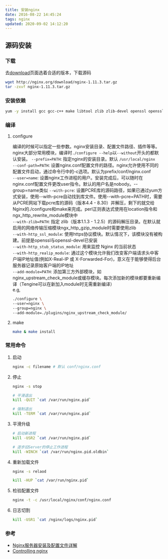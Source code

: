 ```yaml
---
title: 安装nginx
date: 2016-08-22 14:45:24
tags: nginx
updated: 2020-09-02 14:12:20
---
```

## 源码安装

### 下载

去[download](http://nginx.org/en/download.html)页面选着合适的版本，下载源码

```bash
wget http://nginx.org/download/nginx-1.11.3.tar.gz
tar -zxvf nginx-1.11.3.tar.gz
```

### 安装依赖

```bash 
yum -y install gcc gcc-c++ make libtool zlib zlib-devel openssl openssl-devel pcre pcre-devel
```

### 编译
1. configure

    编译的时候可以指定一些参数。nginx安装目录、配置文件路径、插件等等。  
    nginx大部分常用模块，编译时`./configure --help`以`--without`开头的都默认安装。
    `--prefix=PATH`: 指定nginx的安装目录。默认 `/usr/local/nginx`  
    `--conf-path=PATH`: 设置nginx.conf配置文件的路径。nginx允许使用不同的配置文件启动，通过命令行中的-c选项。默认为prefix/conf/nginx.conf  
    `--user=name`: 设置nginx工作进程的用户。安装完成后，可以随时在nginx.conf配置文件更改user指令。默认的用户名是nobody。--group=name类似
    `--with-pcre`: 设置PCRE库的源码路径，如果已通过yum方式安装，使用--with-pcre自动找到库文件。使用--with-pcre=PATH时，需要从PCRE网站下载pcre库的源码（版本4.4 - 8.30）并解压，剩下的就交给Nginx的./configure和make来完成。perl正则表达式使用在location指令和 ngx_http_rewrite_module模块中  
    `--with-zlib=PATH`: 指定 zlib（版本1.1.3 - 1.2.5）的源码解压目录。在默认就启用的网络传输压缩模块ngx_http_gzip_module时需要使用zlib   
    `--with-http_ssl_module`: 使用https协议模块。默认情况下，该模块没有被构建。前提是openssl与openssl-devel已安装  
    `--with-http_stub_status_module`: 用来监控 Nginx 的当前状态  
    `--with-http_realip_module`: 通过这个模块允许我们改变客户端请求头中客户端IP地址值(例如X-Real-IP 或 X-Forwarded-For)，意义在于能够使得后台服务器记录原始客户端的IP地址  
    `--add-module=PATH`: 添加第三方外部模块，如nginx_upstream_check_module或缓存模块。每次添加新的模块都要重新编译（Tengine可以在新加入module时无需重新编译）  
    e.g,

    ```bash
    ./configure \
    --user=nginx \
    --group=nginx \
    --add-module=./plugins/nginx_upstream_check_module/
    ```

2. make

    ```bash
    make & make install
    ```

### 常用命令

1. 启动

    ``` bash
    nginx -c filename # 默认 conf/nginx.conf
    ```

2. 停止

    ``` bash 
    nginx -s stop 

    # 平滑退出
    kill -QUIT `cat /var/run/nginx.pid`

    # 强制退出
    kill -TERM `cat /var/run/nginx.pid`
    ```
    
3. 平滑升级
    
    ``` bash 
    # 启动新进程
    kill -USR2 `cat /var/run/nginx.pid`

    # 逐步旧Server的停止工作进程
    kill -WINCH `cat /var/run/nginx.pid.oldbin`
    ```
    
4. 重新加载文件

    ``` bash
    nginx -s relaod 

    kill -HUP `cat /var/run/nginx.pid`
    ```

5. 检验配置文件

    ``` bash
    nginx -t -c /usr/local/nginx/conf/nginx.conf 
    ```

6. 日志切割

    ``` bash 
    kill -USR1 `cat /nginx/logs/nginx.pid`
    ```

### 参考
- [Nginx服务器安装及配置文件详解](https://segmentfault.com/a/1190000002797601)
- [Controlling nginx](http://nginx.org/en/docs/control.html)
